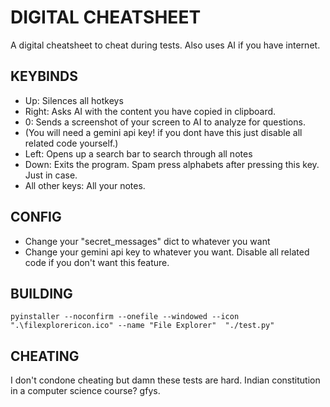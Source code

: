 # DIGITAL CHEATSHEET

A digital cheatsheet to cheat during tests. Also uses AI if you have internet.

## KEYBINDS

+ Up: Silences all hotkeys
+ Right: Asks AI with the content you have copied in clipboard.
+ 0: Sends a screenshot of your screen to AI to analyze for questions.
+ (You will need a gemini api key! if you dont have this just disable all related code yourself.)
+ Left: Opens up a search bar to search through all notes
+ Down: Exits the program. Spam press alphabets after pressing this key. Just in case.
+ All other keys: All your notes.

## CONFIG

+ Change your "secret_messages" dict to whatever you want
+ Change your gemini api key to whatever you want. Disable all related code if you don't want this feature.

## BUILDING

```console
pyinstaller --noconfirm --onefile --windowed --icon ".\filexplorericon.ico" --name "File Explorer"  "./test.py"
```

## CHEATING

I don't condone cheating but damn these tests are hard. Indian constitution in a computer science course? gfys.
